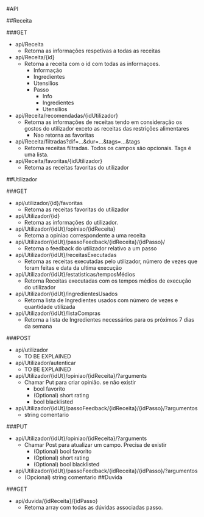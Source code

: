 
#API

##Receita

###GET
* api/Receita
  * Retorna as informações respetivas a todas as receitas
* api/Receita/{id}
  * Retorna a receita com o id com todas as informaçoes.
    * Informação
    * Ingredientes
    * Utensilios
    * Passo
      * Info
      * Ingredientes
      * Utensilios
* api/Receita/recomendadas/{idUtilizador}
  * Retorna as informações de receitas tendo em consideração os gostos do utilizador exceto as receitas das restrições alimentares
    * Nao retorna as favoritas  
* api/Receita/filtradas?dif=...&dur=...&tags=...&tags
  * Retorna receitas filtradas. Todos os campos são opcionais. Tags é uma lista.
* api/Receita/favoritas/{idUtilizador}
  * Retorna as receitas favoritas do utilizador


##Utilizador

###GET
* api/utilizador/{id}/favoritas
  * Retorna as receitas favoritas do utilizador
* api/Utilizador/{id}
  * Retorna as informações do utilizador.
* api/Utilizador/{idUt}/opiniao/{idReceita}
  * Retorna a opiniao correspondente a uma receita 
* api/Utilizador/{idUt}/passoFeedback/{idReceita}/{idPasso}/
  * Retorna o feedback do utilizador relativo a um passo
* api/Utilizador/{idUt}/receitasExecutadas
  * Retorna as receitas executadas pelo utilizador, número de vezes que foram feitas e data da ultima execução 
* api/Utilizador/{idUt}/estatisticas/temposMédios
  * Retorna Receitas executadas com os tempos médios de execução do utilizador
* api/Utilizador/{idUt}/ingredientesUsados
  * Retorna lista de Ingredientes usados com número de vezes e quantidade utilizada
* api/Utilizador/{idUt}/listaCompras
  * Retorna a lista de Ingredientes necessários para os próximos 7 dias da semana

###POST
* api/utilizador
  * TO BE EXPLAINED
* api/Utilizador/autenticar
  * TO BE EXPLAINED
* api/Utilizador/{idUt}/opiniao/{idReceita}/?arguments
  * Chamar Put para criar opinião. se não existir
    * bool favorito
    * (Optional) short rating
    * bool blacklisted
* api/Utilizador/{idUt}/passoFeedback/{idReceita}/{idPasso}/?argumentos
    * string comentario 

###PUT
* api/Utilizador/{idUt}/opiniao/{idReceita}/?arguments
  * Chamar Post para atualizar um campo. Precisa de existir
    * (Optional) bool favorito
    * (Optional) short rating
    * (Optional) bool blacklisted
* api/Utilizador/{idUt}/passoFeedback/{idReceita}/{idPasso}/?argumentos
    * (Opcional) string comentario 
##Duvida

###GET
* api/duvida/{idReceita}/{idPasso}
  * Retorna array com todas as dúvidas associadas passo.